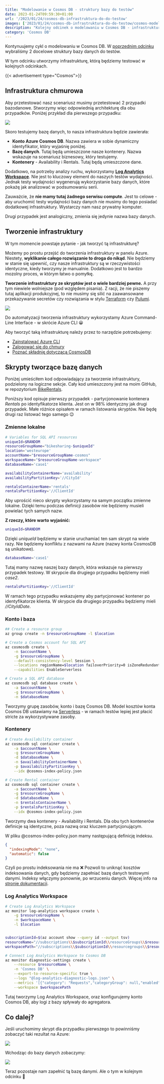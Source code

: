 ```yaml
---
title: "Modelowanie w Cosmos DB - struktury bazy do testów"
date: 2023-01-24T09:59:30+01:00
url: '/2023/01/24/cosmos-db-infrastruktura-do-do-testow'
images: ['2023/01/24/cosmos-db-infrastruktura-do-do-testow/cosmos-modeling.jpg']
description: "Kolejny odcinek o modelowaniu w Cosmos DB - infrastruktura do testów"
category: 'Cosmos DB'
---
```


Kontynuujemy cykl o modelowaniu w Cosmos DB. W [poprzednim odcinku](/2022/12/14/cosmos-db-struktury-bazy-do-testów/) wybraliśmy 2 docelowe struktury bazy danych do testów.

W tym odcinku utworzymy infrastrukturę, którą będziemy testować w kolejnych odcinkach.

{{< advertisement type="Cosmos">}}

## Infrastruktura chmurowa

Aby przetestować nasz scenariusz musimy przetestować 2 przypadki bazodanowe. Stworzymy więc odpowiednią architekturę dla obu przypadków. Poniżej przykład dla pierwszego przypadku:

[![](infrastructure.jpg)](infrastructure.jpg)

Skoro testujemy bazę danych, to nasza infrastruktura będzie zawierała:

- **Konto Azure Cosmos DB**. Nazwa zawiera w sobie dynamiczny identyfikator, który wyjaśnię poniżej. 
- **Bazę danych**. Tutaj będą umieszczone nasze kontenery. Nazwa wskazuje na scenariusz biznesowy, który testujemy.
- **Kontenery** - Availability i Rentals. Tutaj będą umieszczone dane.

Dodatkowo, na potrzeby analizy ruchu, wykorzystamy [**Log Analytics Workspace**](https://learn.microsoft.com/en-us/azure/azure-monitor/logs/quick-create-workspace?tabs=azure-portal). Nie jest to kluczowy element do naszych testów wydajności. Jednak testy wydajności wygenerują wykorzystanie bazy danych, które pokażę jak analizować w podsumowaniu serii. 

Zauważcie, że **nie mamy tutaj żadnego serwisu compute**. Jest to celowe - aby uruchomić testy wydajności bazy danych nie musimy do tego posiadać dodatkowej infrastruktury. Wystarczy nam nasz prywatny komputer.

Drugi przypadek jest analogiczny, zmienia się jedynie nazwa bazy danych.

## Tworzenie infrastruktury

W tym momencie powstaje pytanie - jak tworzyć tą infrastrukturę?

Możemy po prostu przejść do tworzenia infrastruktury w panelu Azure. Niestety, **wyklikanie całego rozwiązanie to droga do nikąd**. Nie będziemy w stanie się upewnić, czy nasze infrastruktury są w rzeczywistości identyczne, kiedy tworzymy je manualnie. Dodatkowo jest to bardzo mozolny proces, w którym łatwo o pomyłkę.

**Tworzenie infrastruktury ze skryptów jest o wiele bardziej pewne.** A przy tym niewiele wolniejsze (pod względem pisania). Z racji, że nie piszemy tutaj aplikacji produkcyjnej, to nie musimy się silić na zaawansowane przekazywanie secretów czy rozwiązania w stylu [Terraform](https://www.terraform.io/) czy [Pulumi](https://www.pulumi.com/).

![](azcli.png)

Do automatyzacji tworzenia infrastruktury wykorzystamy Azure Command-Line Interface - w skrócie Azure CLI 😀

Aby tworzyć taką infrastrukturę należy przez to narzędzie potrzebujemy:

- [Zainstalować Azure CLI](https://learn.microsoft.com/en-us/cli/azure/install-azure-cli)
- [Zalogować się do chmury](https://learn.microsoft.com/en-us/cli/azure/authenticate-azure-cli)
- [Poznać składnię dotyczącą CosmosDB](https://learn.microsoft.com/en-us/cli/azure/cosmosdb?view=azure-cli-latest) 

## Skrypty tworzące bazę danych

Poniżej umieściłem kod odpowiadający za tworzenie infrastruktury, podzielony na logiczne sekcje. Cały kod umieszczony jest na moim GitHub, w repozytorium [BikeRentals](https://github.com/rmaziarka/BikeSharing/tree/master/BikeSharing.Infrastructure).

Poniższy kod opisuje pierwszy przypadek - partycjonowanie kontenera _Rentals_ po identyfikatorze klienta. Jest on w 98% identyczny jak drugi przypadek. Małe różnice opisałem w ramach listowania skryptów. Nie będę drugi raz listować tego samego 😉  

### Zmienne lokalne

```sh
# Variables for SQL API resources
uniqueId=$RANDOM
resourceGroupName="bikesharing-$uniqueId"
location='westeurope'
accountName="$resourceGroupName-cosmos"
workspaceName="$resourceGroupName-workspace"
databaseName='case1'

availabilityContainerName='availability'
availabilityPartitionKey='//CityId'

rentalsContainerName='rentals'
rentalsPartitionKey='//ClientId'
```

Aby uprościć nieco skrypty wykorzystamy na samym początku zmienne lokalne. Dzięki temu podczas definicji zasobów nie będziemy musieli powielać tych samych nazw.

**Z rzeczy, które warto wyjaśnić:**

```sh
uniqueId=$RANDOM
```
Dzięki _uniqueId_ będziemy w stanie uruchamiać ten sam skrypt na wiele razy. Nie będziemy konfliktu z nazwami na Azure (nazwy konta CosmosDB są unikatowe).

```sh
databaseName='case1'
```
Tutaj mamy nazwę naszej bazy danych, która wskazuje na pierwszy przypadek testowy. W skrypcie dla drugiego przypadku będziemy mieli _case2_.

```sh
rentalsPartitionKey='//ClientId'
```
W ramach tego przypadku wskazujemy aby partycjonować kontener po identyfikatorze klienta. W skrypcie dla drugiego przypadku będziemy mieli _//CityIdDate_.


### Konto i baza


```sh
## Create a resource group
az group create -n $resourceGroupName -l $location

# Create a Cosmos account for SQL API
az cosmosdb create \
    -n $accountName \
    -g $resourceGroupName \
    --default-consistency-level Session \
    --locations regionName=$location failoverPriority=0 isZoneRedundant=False \
    --capabilities EnableServerless

# Create a SQL API database
az cosmosdb sql database create \
    -a $accountName \
    -g $resourceGroupName \
    -n $databaseName
```

Tworzymy grupę zasobów, konto i bazę Cosmos DB. Model kosztów konta Cosmos DB ustawiamy na [Serverless](https://learn.microsoft.com/en-us/azure/cosmos-db/serverless) - w ramach testów lepiej jest płacić stricte za wykorzystywane zasoby. 

### Kontenery

```sh
# Create Availability container
az cosmosdb sql container create \
    -a $accountName \
    -g $resourceGroupName \
    -d $databaseName \
    -n $availabilityContainerName \
    -p $availabilityPartitionKey \
    --idx @cosmos-index-policy.json

# Create Rental container
az cosmosdb sql container create \
    -a $accountName \
    -g $resourceGroupName \
    -d $databaseName \
    -n $rentalsContainerName \
    -p $rentalsPartitionKey \
    --idx @cosmos-index-policy.json
```

Tworzymy dwa kontenery - Availability i Rentals. Dla obu tych kontenerów definicje są identyczne, poza nazwą oraz kluczem partycjonującym.

W pliku @cosmos-index-policy.json mamy następującą definicję indeksu.
```json
{
  "indexingMode": "none",
  "automatic": false
}
```
Czyli po prostu indeksowania nie ma ❌ Pozwoli to uniknąć kosztów indeksowania danych, gdy będziemy zapełniać bazę danych testowymi danymi. Indeksy włączymy ponownie, po wrzuceniu danych. Więcej info na [stronie dokumentacji](https://learn.microsoft.com/en-us/azure/cosmos-db/index-policy#indexing-mode).

### Log Analytics Workspace

```sh
# Create Log Analytics Workspace
az monitor log-analytics workspace create \
    -g $resourceGroupName \
    -n $workspaceName \
    -l $location


subscriptionId=$(az account show --query id --output tsv)
resourceName="//subscriptions\\$subscriptionId\\resourceGroups\\$resourceGroupName\\providers\\Microsoft.DocumentDb\\databaseAccounts\\$accountName"
workspacePath="//subscriptions\\$subscriptionId\\resourcegroups\\$resourceGroupName\\providers\\microsoft.operationalinsights\\workspaces\\$workspaceName"

# Connect Log Analytics Workspace to Cosmos DB
az monitor diagnostic-settings create \
    --resource $resourceName \
    -n 'Cosmos DB' \
    --export-to-resource-specific true \
    --logs "@log-analytics-diagnostic-logs.json" \
    --metrics '[{"category": "Requests","categoryGroup": null,"enabled": true,"retentionPolicy": {"enabled": false,"days": 0}}]' \
    --workspace $workspacePath
```

Tutaj tworzymy Log Analytics Workspace, oraz konfigurujemy konto Cosmos DB, aby logi z bazy spływały do agregatora.

## Co dalej?

Jeśli uruchomimy skrypt dla przypadku pierwszego to powinniśmy zobaczyć taki rezultat na Azure:

[![](azure.png)](azure.png)

Wchodząc do bazy danych zobaczymy:

[![](azure2.png)](azure2.png)

Teraz pozostaje nam zapełnić tą bazę danymi. Ale o tym w kolejnym odcinku 🤩
